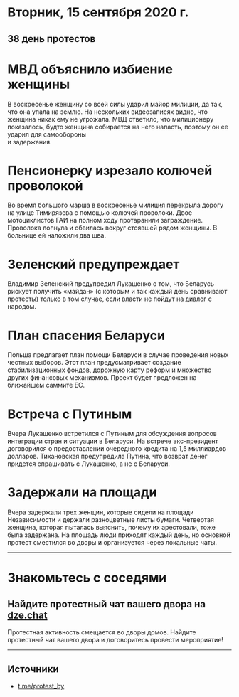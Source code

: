 # Вторник, 15 сентября 2020 г.
## 38 день протестов

# МВД объяснило избиение женщины

В воскресенье женщину со всей силы ударил майор милиции, да так, что она упала на землю. На нескольких видеозаписях видно, что женщина никак ему не угрожала. МВД ответило, что милиционеру показалось, будто женщина собирается на него напасть, поэтому он ее ударил для самообороны   
и задержания.

# Пенсионерку изрезало колючей проволокой

Во время большого марша в воскресенье милиция перекрыла дорогу на улице Тимирязева с помощью колючей проволоки. Двое мотоциклистов ГАИ на полном ходу протаранили заграждение. Проволока лопнула и обвилась вокруг стоявшей рядом женщины. В больнице ей наложили два шва.

# Зеленский предупреждает

Владимир Зеленский предупредил Лукашенко о том, что Беларусь рискует получить «майдан» \(с которым и так каждый день сравнивают протесты\) только в том случае, если власти не пойдут на диалог с народом.

# План спасения Беларуси

Польша предлагает план помощи Беларуси в случае проведения новых честных выборов. Этот план предусматривает создание стабилизационных фондов, дорожную карту реформ и множество других финансовых механизмов. Проект будет предложен на ближайшем саммите ЕС.

# Встреча с Путиным

Вчера Лукашенко встретился с Путиным для обсуждения вопросов интеграции стран и ситуации в Беларуси. На встрече экс-президент договорился о предоставлении очередного кредита на 1,5 миллиардов долларов. Тихановская предупредила Путина, что возврат денег придется спрашивать с Лукашенко, а не с Беларуси.

# Задержали на площади

Вчера задержали трех женщин, которые сидели на площади Независимости и держали разноцветные листы бумаги. Четвертая женщина, которая пыталась выяснить, почему их арестовали, тоже была задержана. На площадь люди приходят каждый день, но основной протест сместился во дворы и организуется через локальные чаты.

---

# Знакомьтесь с соседями

## Найдите протестный чат вашего двора на [dze.chat](https://dze.chat)

Протестная активность смещается во дворы домов. Найдите протестный чат вашего двора и договоритесь провести мероприятие\!

---

## Источники 

- [t.me/protest\_by](https://t.me/protest_by)
